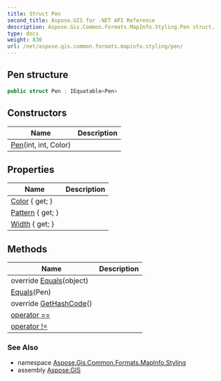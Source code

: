 ```yaml
---
title: Struct Pen
second_title: Aspose.GIS for .NET API Reference
description: Aspose.Gis.Common.Formats.MapInfo.Styling.Pen struct. 
type: docs
weight: 830
url: /net/aspose.gis.common.formats.mapinfo.styling/pen/
---
```

## Pen structure

```csharp
public struct Pen : IEquatable<Pen>
```

## Constructors

| Name | Description |
| --- | --- |
| [Pen](pen/)(int, int, Color) |  |

## Properties

| Name | Description |
| --- | --- |
| [Color](../../aspose.gis.common.formats.mapinfo.styling/pen/color/) { get; } |  |
| [Pattern](../../aspose.gis.common.formats.mapinfo.styling/pen/pattern/) { get; } |  |
| [Width](../../aspose.gis.common.formats.mapinfo.styling/pen/width/) { get; } |  |

## Methods

| Name | Description |
| --- | --- |
| override [Equals](../../aspose.gis.common.formats.mapinfo.styling/pen/equals/#equals_1)(object) |  |
| [Equals](../../aspose.gis.common.formats.mapinfo.styling/pen/equals/#equals)(Pen) |  |
| override [GetHashCode](../../aspose.gis.common.formats.mapinfo.styling/pen/gethashcode/)() |  |
| [operator ==](../../aspose.gis.common.formats.mapinfo.styling/pen/op_equality/) |  |
| [operator !=](../../aspose.gis.common.formats.mapinfo.styling/pen/op_inequality/) |  |

### See Also

* namespace [Aspose.Gis.Common.Formats.MapInfo.Styling](../../aspose.gis.common.formats.mapinfo.styling/)
* assembly [Aspose.GIS](../../)


